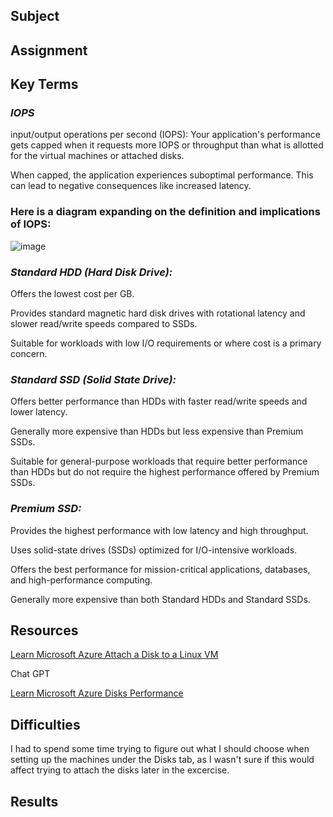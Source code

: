 ## Subject

## Assignment

##  Key Terms

###  *IOPS*

input/output operations per second (IOPS):  Your application's performance gets capped when it requests more IOPS or throughput than what is allotted for the virtual machines or attached disks.

When capped, the application experiences suboptimal performance. This can lead to negative consequences like increased latency. 

###  Here is a diagram expanding on the definition and implications of IOPS:

![image](https://github.com/techgrounds/cloud-assignments-E28MS/assets/151161141/475f52a7-dd0f-4d77-b87a-8a9beae17a01)


### *Standard HDD (Hard Disk Drive):*

Offers the lowest cost per GB.

Provides standard magnetic hard disk drives with rotational latency and slower read/write speeds compared to SSDs.

Suitable for workloads with low I/O requirements or where cost is a primary concern.

###  *Standard SSD (Solid State Drive):*

Offers better performance than HDDs with faster read/write speeds and lower latency.

Generally more expensive than HDDs but less expensive than Premium SSDs.

Suitable for general-purpose workloads that require better performance than HDDs but do not require the highest performance offered by Premium SSDs.

###  *Premium SSD:*
Provides the highest performance with low latency and high throughput.

Uses solid-state drives (SSDs) optimized for I/O-intensive workloads.

Offers the best performance for mission-critical applications, databases, and high-performance computing.

Generally more expensive than both Standard HDDs and Standard SSDs.

##  Resources

[Learn Microsoft Azure Attach a Disk to a Linux VM](https://learn.microsoft.com/en-us/azure/virtual-machines/linux/attach-disk-portal)

Chat GPT

[Learn Microsoft Azure Disks Performance](https://learn.microsoft.com/en-gb/azure/virtual-machines/disks-performance)

##  Difficulties

I had to spend some time trying to figure out what I should choose when setting up the machines under the Disks tab, as I wasn't sure if this would affect trying to attach the disks later in the excercise.

##  Results

